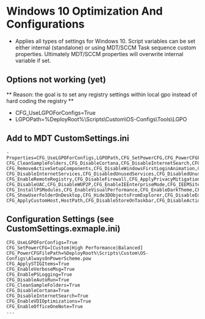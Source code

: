 # Windows 10 Optimization And Configurations
 - Applies all types of settings for Windows 10. Script variables can be set either internal (standalone) or using MDT/SCCM Task sequence custom properties. Ultimately MDT/SCCM properties will overwrite internal variable if set. 

## Options not working (yet)
** Reason: the goal is to set any registry settings within local gpo instead of hard coding the registry **
 - CFG_UseLGPOForConfigs=True 
 - LGPOPath=%DeployRoot%\Scripts\Custom\OS-Configs\Tools\LGPO
 
## Add to MDT CustomSettings.ini
    
	- Properties=CFG_UseLGPOForConfigs,LGPOPath,CFG_SetPowerCFG,CFG_PowerCFGFilePath,CFG_EnableVerboseMsg,CFG_ApplySTIGItems,CFG_DisableAutoRun,
	CFG_CleanSampleFolders,CFG_DisableCortana,CFG_DisableInternetSearch,CFG_EnableVDIOptimizations,CFG_EnableOfficeOneNote,CFG_EnableRDP,CFG_DisableOneDrive,CFG_PreferIPv4OverIPv6,
	CFG_RemoveActiveSetupComponents,CFG_DisableWindowsFirstLoginAnimation,CFG_DisableIEFirstRunWizard,CFG_DisableWMPFirstRunWizard,CFG_DisableEdgeIconCreation,CFG_DisableNewNetworkDialog,
	CFG_DisableInternetServices,CFG_DisabledUnusedServices,CFG_DisabledUnusedFeatures,CFG_DisableSchTasks,CFG_DisableDefender,CFG_DisableFirewall,CFG_DisableWireless,CFG_DisableBluetooth,
	CFG_EnableRemoteRegistry,CFG_DisableFirewall,CFG_ApplyPrivacyMitigations,CFG_EnableCredGuard,CFG_InstallLogonScript,CFG_LogonScriptPath,CFG_EnableWinRM,CFG_EnableAppsRunAsAdmin,
	CFG_DisableUAC,CFG_DisableWUP2P,CFG_EnableIEEnterpriseMode,CFG_IEEMSiteListPath,CFG_PreCompileAssemblies,CFG_EnableSecureLogon,CFG_HideDrives,CFG_DisableAllNotifications,
	CFG_InstallPSModules,CFG_EnableVisualPerformance,CFG_EnableDarkTheme,CFG_EnableNumlockStartup,CFG_ShowKnownExtensions,CFG_ShowHiddenFiles,CFG_ShowThisPCOnDesktop,
	CFG_ShowUserFolderOnDesktop,CFG_Hide3DObjectsFromExplorer,CFG_DisableEdgeShortcut,SCCMSiteServer,AppVolMgrServer,AdminMenuConfigPath,CFG_SetSmartScreenFilter,CFG_EnableStrictUAC,
	CFG_ApplyCustomHost,HostPath,CFG_DisableStoreOnTaskbar,CFG_DisableActionCenter,CFG_DisableFeedback,CFG_DisableWindowsUpgrades

## Configuration Settings (see CustomSettings.exmaple.ini)
    CFG_UseLGPOForConfigs=True
    CFG_SetPowerCFG=[Custom|High Performance|Balanced]
    CFG_PowerCFGFilePath=%DeployRoot%\Scripts\Custom\OS-Configs\AlwaysOnPowerScheme.pow
    CFG_ApplySTIGItems=True
    CFG_EnableVerboseMsg=True
    CFG_EnablePSLogging=True
    CFG_DisableAutoRun=True
    CFG_CleanSampleFolders=True
    CFG_DisableCortana=True
    CFG_DisableInternetSearch=True
    CFG_EnableVDIOptimizations=True
    CFG_EnableOfficeOneNote=True
    ...




